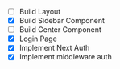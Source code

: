 - [ ] Build Layout
- [x] Build Sidebar Component
- [ ] Build Center Component
- [x] Login Page
- [x] Implement Next Auth
- [x] Implement middleware auth
